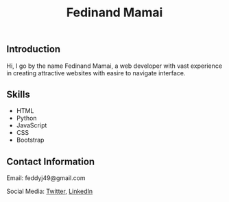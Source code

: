 <p></p>
<header>
<h1>Fedinand Mamai</h1>
</header>
<section class="introduction">
<h2>Introduction</h2>
<p>Hi, I go by the name Fedinand Mamai, a web developer with vast experience in creating attractive websites with easire to navigate interface.</p>
</section>
<section class="skills">
<h2>Skills</h2>
<ul>
<li>HTML</li>
<li>Python</li>
<li>JavaScript</li>
<li>CSS</li>
<li>Bootstrap</li>
</ul>
</section>
<footer>
<section class="contact">
<h2>Contact Information</h2>
<p>Email: feddyj49@gmail.com</p>
<p>Social Media: <a href="https://twitter.com/Sir.Mamai">Twitter</a>, <a href="https://linkedin.com/in/Sir.🇯🇲 ">LinkedIn</a></p>
</section>
</footer>
